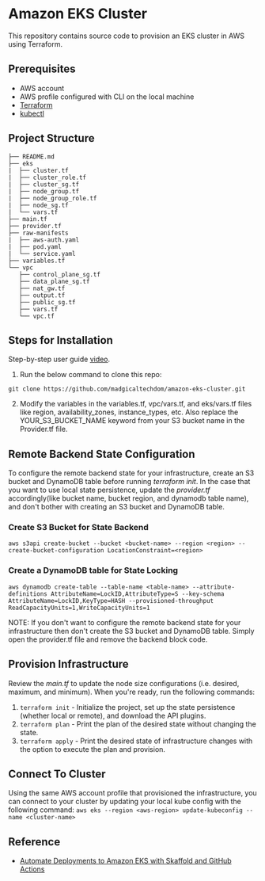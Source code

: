 # Amazon EKS Cluster
This repository contains source code to provision an EKS cluster in AWS using Terraform. 

## Prerequisites
* AWS account
* AWS profile configured with CLI on the local machine
* [Terraform](https://www.terraform.io/)
* [kubectl](https://kubernetes.io/docs/tasks/tools/)

## Project Structure

```
├── README.md
├── eks
|  ├── cluster.tf
|  ├── cluster_role.tf
|  ├── cluster_sg.tf
|  ├── node_group.tf
|  ├── node_group_role.tf
|  ├── node_sg.tf
|  └── vars.tf
├── main.tf
├── provider.tf
├── raw-manifests
|  ├── aws-auth.yaml
|  ├── pod.yaml
|  └── service.yaml
├── variables.tf
└── vpc
   ├── control_plane_sg.tf
   ├── data_plane_sg.tf
   ├── nat_gw.tf
   ├── output.tf
   ├── public_sg.tf
   ├── vars.tf
   └── vpc.tf
```

## Steps for Installation

Step-by-step user guide [video](https://drive.google.com/file/d/1VcMmWo1f4a_gU6AMMkk_2d6yIYt76Qu8/view?usp=sharing).

1. Run the below command to clone this repo:

```
git clone https://github.com/madgicaltechdom/amazon-eks-cluster.git
```

2. Modify the variables in the variables.tf, vpc/vars.tf, and eks/vars.tf files like region, availability_zones, instance_types, etc. Also replace the YOUR_S3_BUCKET_NAME keyword from your S3 bucket name in the Provider.tf file.

## Remote Backend State Configuration
To configure the remote backend state for your infrastructure, create an S3 bucket and DynamoDB table before running *terraform init*. In the case that you want to use local state persistence, update the *provider.tf* accordingly(like bucket name, bucket region, and dynamodb table name), and don't bother with creating an S3 bucket and DynamoDB table. 

### Create S3 Bucket for State Backend
```aws s3api create-bucket --bucket <bucket-name> --region <region> --create-bucket-configuration LocationConstraint=<region>```

### Create a DynamoDB table for State Locking
```aws dynamodb create-table --table-name <table-name> --attribute-definitions AttributeName=LockID,AttributeType=S --key-schema AttributeName=LockID,KeyType=HASH --provisioned-throughput ReadCapacityUnits=1,WriteCapacityUnits=1```

NOTE: If you don't want to configure the remote backend state for your infrastructure then don't create the S3 bucket and DynamoDB table. Simply open the provider.tf file and remove the backend block code.

## Provision Infrastructure
Review the *main.tf* to update the node size configurations (i.e. desired, maximum, and minimum). When you're ready, run the following commands:

1. `terraform init` - Initialize the project, set up the state persistence (whether local or remote), and download the API plugins.
2. `terraform plan` - Print the plan of the desired state without changing the state.
3. `terraform apply` - Print the desired state of infrastructure changes with the option to execute the plan and provision. 

## Connect To Cluster
Using the same AWS account profile that provisioned the infrastructure, you can connect to your cluster by updating your local kube config with the following command:
`aws eks --region <aws-region> update-kubeconfig --name <cluster-name>`

## Reference

   - [Automate Deployments to Amazon EKS with Skaffold and GitHub Actions](https://www.suse.com/c/rancher_blog/automate-deployments-to-amazon-eks-with-skaffold-and-github-actions/)
